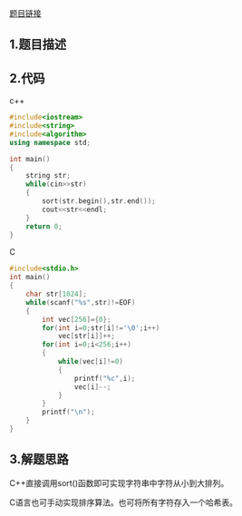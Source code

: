 

[题目链接](https://www.nowcoder.com/practice/2de4127fda5e46858aa85d254af43941?tpId=37&&tqId=21257&rp=1&ru=/ta/huawei&qru=/ta/huawei/question-ranking)

## 1.题目描述



## 2.代码

c++

```cpp
#include<iostream>
#include<string>
#include<algorithm>
using namespace std;

int main()
{
    string str;
    while(cin>>str)
    {
        sort(str.begin(),str.end());
        cout<<str<<endl;
    }
    return 0;
}
```



C

```cpp
#include<stdio.h>
int main()
{
    char str[1024];
    while(scanf("%s",str)!=EOF)
    {
        int vec[256]={0};
        for(int i=0;str[i]!='\0';i++)
            vec[str[i]]++;
        for(int i=0;i<256;i++)
        {
            while(vec[i]!=0)
            {
                printf("%c",i);
                vec[i]--;
            }
        }
        printf("\n");
    }
}
```



## 3.解题思路

C++直接调用sort()函数即可实现字符串中字符从小到大排列。

C语言也可手动实现排序算法。也可将所有字符存入一个哈希表。